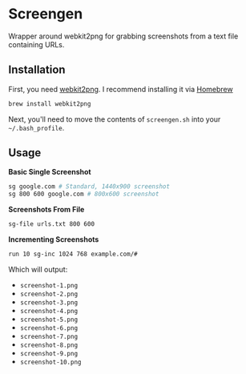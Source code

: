 Screengen
=========

Wrapper around webkit2png for grabbing screenshots from a text file containing URLs.

Installation
------------

First, you need [webkit2png](http://www.paulhammond.org/webkit2png/). I recommend installing it via [Homebrew](http://brew.sh/)

```bash
brew install webkit2png
```

Next, you'll need to move the contents of `screengen.sh` into your `~/.bash_profile`.

Usage
-----

**Basic Single Screenshot**

```bash
sg google.com # Standard, 1440x900 screenshot
sg 800 600 google.com # 800x600 screenshot
```

**Screenshots From File**

```bash
sg-file urls.txt 800 600
```

**Incrementing Screenshots**

```bash
run 10 sg-inc 1024 768 example.com/#
```

Which will output:

- `screenshot-1.png`
- `screenshot-2.png`
- `screenshot-3.png`
- `screenshot-4.png`
- `screenshot-5.png`
- `screenshot-6.png`
- `screenshot-7.png`
- `screenshot-8.png`
- `screenshot-9.png`
- `screenshot-10.png`

